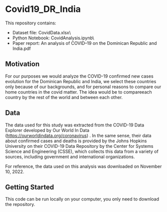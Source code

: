 # Covid19_DR_India

This repository contains:

* Dataset file: CovidData.xlsx\\
* Python Notebook: CovidAnalysis.ipynb\\
* Paper report: An analysis of COVID–19 on the Dominican Republic and India.pdf

## Motivation

For our purposes we would analyze the COVID-19 confirmed new cases evolution for the Dominican Republic and India, we select these countries only because of our backgrounds, 
and for personal reasons to compare our home countries in the covid matter. The idea would be to compareeach country by the rest of the world and between each other.

## Data

The data used for this study was extracted from the COVID-19 Data Explorer developed by Our World In Data (https://ourworldindata.org/coronavirus)
. In the same sense, their data about confirmed cases and deaths is provided by the Johns Hopkins University on their
COVID-19 Data Repository by the Center for Systems Science and Engineering (CSSE), which collects this data
from a variety of sources, including government and international organizations. <br />

For reference, the data used on this analysis was downloaded on November 10, 2022.

## Getting Started

This code can be run locally on your computer, you only need to download the repository. 






